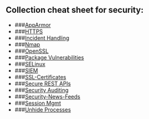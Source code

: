 ## Collection cheat sheet for security:

- ###[AppArmor](AppArmor.md)
- ###[HTTPS](HTTPS.md)
- ###[Incident Handling](IncidentHandling.md)
- ###[Nmap](https://hackertarget.com/nmap-cheatsheet-a-quick-reference-guide/)
- ###[OpenSSL](OpenSSL.md)
- ###[Package Vulnerabilities](PackageVulnerabilities.md)
- ###[SELinux](Selinux.md)
- ###[SIEM](SIEM.md)
- ###[SSL-Certificates](SSLCertificates.md)
- ###[Secure REST APIs](https://de.slideshare.net/stormpath/secure-your-rest-api-the-right-way)
- ###[Security Auditing](SecurityAuditing.md)
- ###[Security-News-Feeds](SecurityNewsFeeds.md)
- ###[Session Mgmt](https://www.owasp.org/index.php/Session_Management_Cheat_Sheet)
- ###[Unhide Processes](http://www.unhide-forensics.info/)